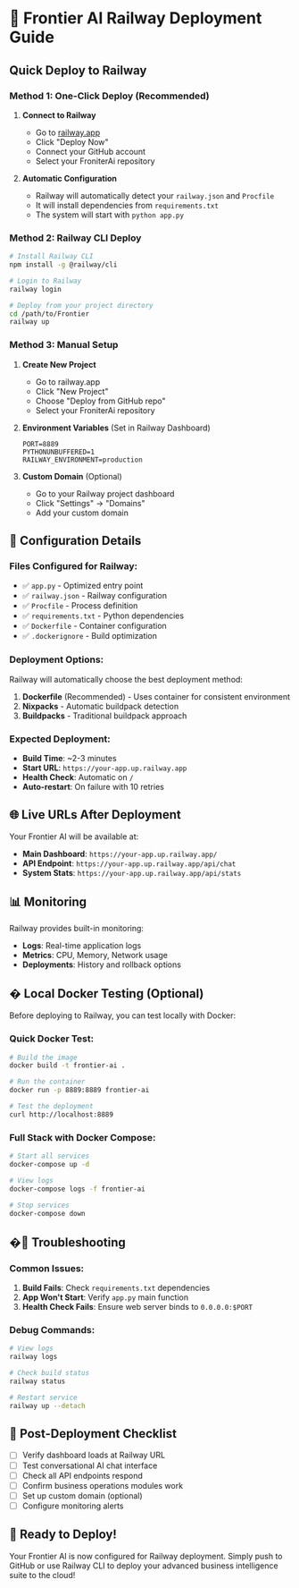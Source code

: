 # 🚀 Frontier AI Railway Deployment Guide

## Quick Deploy to Railway

### Method 1: One-Click Deploy (Recommended)
1. **Connect to Railway**
   - Go to [railway.app](https://railway.app)
   - Click "Deploy Now"
   - Connect your GitHub account
   - Select your FroniterAi repository

2. **Automatic Configuration**
   - Railway will automatically detect your `railway.json` and `Procfile`
   - It will install dependencies from `requirements.txt`
   - The system will start with `python app.py`

### Method 2: Railway CLI Deploy
```bash
# Install Railway CLI
npm install -g @railway/cli

# Login to Railway
railway login

# Deploy from your project directory
cd /path/to/Frontier
railway up
```

### Method 3: Manual Setup
1. **Create New Project**
   - Go to railway.app
   - Click "New Project"
   - Choose "Deploy from GitHub repo"
   - Select your FroniterAi repository

2. **Environment Variables** (Set in Railway Dashboard)
   ```
   PORT=8889
   PYTHONUNBUFFERED=1
   RAILWAY_ENVIRONMENT=production
   ```

3. **Custom Domain** (Optional)
   - Go to your Railway project dashboard
   - Click "Settings" → "Domains"
   - Add your custom domain

## 🔧 Configuration Details

### Files Configured for Railway:
- ✅ `app.py` - Optimized entry point
- ✅ `railway.json` - Railway configuration
- ✅ `Procfile` - Process definition
- ✅ `requirements.txt` - Python dependencies
- ✅ `Dockerfile` - Container configuration
- ✅ `.dockerignore` - Build optimization

### Deployment Options:
Railway will automatically choose the best deployment method:
1. **Dockerfile** (Recommended) - Uses container for consistent environment
2. **Nixpacks** - Automatic buildpack detection
3. **Buildpacks** - Traditional buildpack approach

### Expected Deployment:
- **Build Time**: ~2-3 minutes
- **Start URL**: `https://your-app.up.railway.app`
- **Health Check**: Automatic on `/`
- **Auto-restart**: On failure with 10 retries

## 🌐 Live URLs After Deployment

Your Frontier AI will be available at:
- **Main Dashboard**: `https://your-app.up.railway.app/`
- **API Endpoint**: `https://your-app.up.railway.app/api/chat`
- **System Stats**: `https://your-app.up.railway.app/api/stats`

## 📊 Monitoring

Railway provides built-in monitoring:
- **Logs**: Real-time application logs
- **Metrics**: CPU, Memory, Network usage
- **Deployments**: History and rollback options

## � Local Docker Testing (Optional)

Before deploying to Railway, you can test locally with Docker:

### Quick Docker Test:
```bash
# Build the image
docker build -t frontier-ai .

# Run the container
docker run -p 8889:8889 frontier-ai

# Test the deployment
curl http://localhost:8889
```

### Full Stack with Docker Compose:
```bash
# Start all services
docker-compose up -d

# View logs
docker-compose logs -f frontier-ai

# Stop services
docker-compose down
```

## �🚨 Troubleshooting

### Common Issues:
1. **Build Fails**: Check `requirements.txt` dependencies
2. **App Won't Start**: Verify `app.py` main function
3. **Health Check Fails**: Ensure web server binds to `0.0.0.0:$PORT`

### Debug Commands:
```bash
# View logs
railway logs

# Check build status
railway status

# Restart service
railway up --detach
```

## 🎯 Post-Deployment Checklist

- [ ] Verify dashboard loads at Railway URL
- [ ] Test conversational AI chat interface
- [ ] Check all API endpoints respond
- [ ] Confirm business operations modules work
- [ ] Set up custom domain (optional)
- [ ] Configure monitoring alerts

## 🚀 Ready to Deploy!

Your Frontier AI is now configured for Railway deployment. Simply push to GitHub or use Railway CLI to deploy your advanced business intelligence suite to the cloud!
